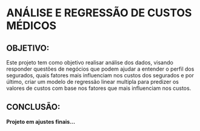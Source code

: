 # ANÁLISE E REGRESSÃO DE CUSTOS MÉDICOS

## OBJETIVO:

Este projeto tem como objetivo realisar análise dos dados, visando responder questões de negócios que podem ajudar a entender o perfil dos segurados, quais fatores mais influenciam nos custos dos segurados e por último, criar um modelo de regressão linear multipla para predizer os valores de custos com base nos fatores que mais influenciam nos custos.

## CONCLUSÃO:

__Projeto em ajustes finais...__
